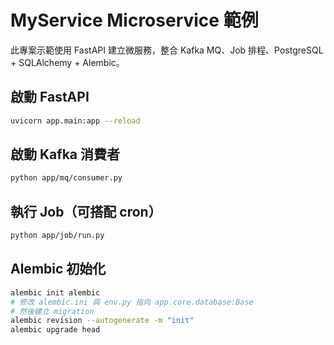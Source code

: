 # MyService Microservice 範例

此專案示範使用 FastAPI 建立微服務，整合 Kafka MQ、Job 排程、PostgreSQL + SQLAlchemy + Alembic。

## 啟動 FastAPI
```bash
uvicorn app.main:app --reload
```

## 啟動 Kafka 消費者
```bash
python app/mq/consumer.py
```

## 執行 Job（可搭配 cron）
```bash
python app/job/run.py
```

## Alembic 初始化
```bash
alembic init alembic
# 修改 alembic.ini 與 env.py 指向 app.core.database:Base
# 然後建立 migration
alembic revision --autogenerate -m "init"
alembic upgrade head
```